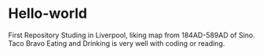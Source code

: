 # Hello-world
First Repository
Studing in Liverpool, liking map from 184AD-589AD of Sino.
Taco Bravo
Eating and Drinking is very well with coding or reading.
